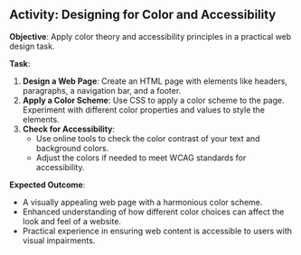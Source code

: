 ## Activity: Designing for Color and Accessibility

**Objective**: Apply color theory and accessibility principles in a practical web design task.

**Task**:

1. **Design a Web Page**: Create an HTML page with elements like headers, paragraphs, a navigation bar, and a footer.
2. **Apply a Color Scheme**: Use CSS to apply a color scheme to the page. Experiment with different color properties and values to style the elements.
3. **Check for Accessibility**:
    - Use online tools to check the color contrast of your text and background colors.
    - Adjust the colors if needed to meet WCAG standards for accessibility.

**Expected Outcome**:

- A visually appealing web page with a harmonious color scheme.
- Enhanced understanding of how different color choices can affect the look and feel of a website.
- Practical experience in ensuring web content is accessible to users with visual impairments.